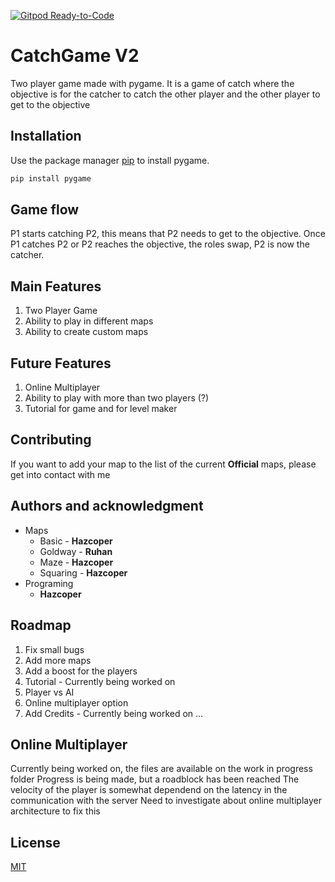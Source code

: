 [![Gitpod Ready-to-Code](https://img.shields.io/badge/Gitpod-Ready--to--Code-blue?logo=gitpod)](https://gitpod.io/#https://github.com/hazcoper/CatchGameV2) 

# CatchGame V2

Two player game made with pygame. It is a game of catch where the objective is for the catcher to catch the other player and the other player to get to the objective


## Installation

Use the package manager [pip](https://pip.pypa.io/en/stable/) to install pygame.

```bash
pip install pygame
```
## Game flow
P1 starts catching P2, this means that P2 needs to get to the objective. Once P1 catches P2 or P2 reaches the objective, the roles swap, P2 is now the catcher.

## Main Features

1. Two Player Game
2. Ability to play in different maps
3. Ability to create custom maps

## Future Features
1. Online Multiplayer
2. Ability to play with more than two players (?)
3. Tutorial for game and for level maker


## Contributing
If you want to add your map to the list of the current **Official** maps, please get into contact with me

## Authors and acknowledgment
 - Maps
   - Basic - **Hazcoper**
   - Goldway - **Ruhan**
   - Maze - **Hazcoper**
   - Squaring - **Hazcoper**
 - Programing
    - **Hazcoper**

## Roadmap
1. Fix small bugs
2. Add more maps
3. Add a boost for the players
4. Tutorial - Currently being worked on
5. Player vs AI
6. Online multiplayer option
7. Add Credits - Currently being worked on
...

## Online Multiplayer
Currently being worked on, the files are available on the work in progress folder
Progress is being made, but a roadblock has been reached
  The velocity of the player is somewhat dependend on the latency in the communication with the server
  Need to investigate about online multiplayer architecture to fix this
  
## License
[MIT](https://choosealicense.com/licenses/mit/)
